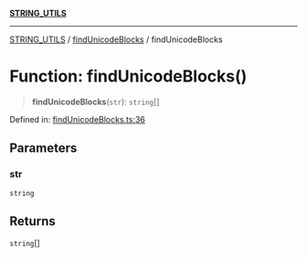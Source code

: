 [**STRING_UTILS**](../../README.md)

***

[STRING_UTILS](../../README.md) / [findUnicodeBlocks](../README.md) / findUnicodeBlocks

# Function: findUnicodeBlocks()

> **findUnicodeBlocks**(`str`): `string`[]

Defined in: [findUnicodeBlocks.ts:36](https://github.com/dailker/everyutil/blob/f26e87c168ee8f020523b40693c98a91bd1abdcf/src/string/findUnicodeBlocks.ts#L36)

## Parameters

### str

`string`

## Returns

`string`[]

